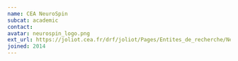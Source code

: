 ```yaml
---
name: CEA NeuroSpin
subcat: academic
contact: 
avatar: neurospin_logo.png
ext_url: https://joliot.cea.fr/drf/joliot/Pages/Entites_de_recherche/NeuroSpin.aspx
joined: 2014
---
```


